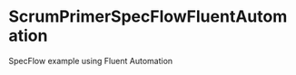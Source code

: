 ScrumPrimerSpecFlowFluentAutomation
===================================

SpecFlow example using Fluent Automation
